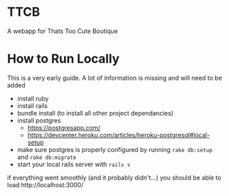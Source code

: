 # TTCB
A webapp for Thats Too Cute Boutique

# How to Run Locally

This is a very early guide. A lot of information is missing and will need to be added

- install ruby
- install rails
- bundle install (to install all other project dependancies)
- install postgres
  - https://postgresapp.com/
  - https://devcenter.heroku.com/articles/heroku-postgresql#local-setup
- make sure postgres is properly configured by running `rake db:setup` and `rake db:migrate`
- start your local rails server with `rails s`

if everything went smoothly (and it probably didn't...) you should be able to load
http://localhost:3000/
